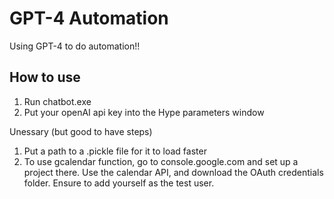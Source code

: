 # GPT-4 Automation
Using GPT-4 to do automation!!

## How to use
1. Run chatbot.exe
2. Put your openAI api key into the Hype parameters window

Unessary (but good to have steps)
1. Put a path to a .pickle file for it to load faster 
2. To use gcalendar function, go to console.google.com and set up a project there. Use the calendar API, and download the OAuth credentials folder. Ensure to add yourself as the test user.


